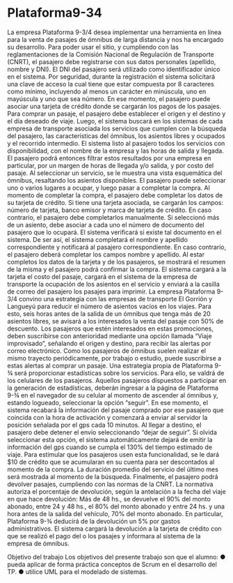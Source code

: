 # Plataforma9-34
La empresa Plataforma 9-3/4 desea implementar una herramienta en línea para la venta de 
pasajes de ómnibus de larga distancia y nos ha encargado su desarrollo.
Para poder usar el sitio, y cumpliendo con las reglamentaciones de la Comisión Nacional de 
Regulación de Transporte (CNRT), el pasajero debe registrarse con sus datos personales 
(apellido, nombre y DNI). El DNI del pasajero será utilizado como identificador único en el 
sistema. Por seguridad, durante la registración el sistema solicitará una clave de acceso la cual 
tiene que estar compuesta por 8 caracteres como mínimo, incluyendo al menos un carácter en 
minúscula, uno en mayúscula y uno que sea número. En ese momento, el pasajero puede 
asociar una tarjeta de crédito donde se cargarán los pagos de los pasajes.
Para comprar un pasaje, el pasajero debe establecer el origen y el destino y el día deseado de 
viaje. Luego, el sistema buscará en los sistemas de cada empresa de transporte asociada los 
servicios que cumplen con la búsqueda del pasajero, las características del ómnibus, los 
asientos libres y ocupados y el recorrido intermedio. El sistema listo al pasajero todos los 
servicios con disponibilidad, con el nombre de la empresa y las horas de salida y llegada. El 
pasajero podrá entonces filtrar estos resultados por una empresa en particular, por un margen 
de horas de llegada y/o salida, y por costo del pasaje. Al seleccionar un servicio, se le muestra 
una vista esquemática del ómnibus, resaltando los asientos disponibles. El pasajero puede 
seleccionar uno o varios lugares a ocupar, y luego pasar a completar la compra. Al momento de 
completar la compra, el pasajero debe completar los datos de su tarjeta de crédito. Si tiene una 
tarjeta asociada, se cargarán los campos: número de tarjeta, banco emisor y marca de tarjeta 
de crédito. En caso contrario, el pasajero debe completarlos manualmente. Si seleccionó más 
de un asiento, debe asociar a cada uno el número de documento del pasajero que lo ocupará. 
El sistema verificará si existe tal documento en el sistema. De ser así, el sistema completará el 
nombre y apellido correspondiente y notificará al pasajero correspondiente. En caso contrario, 
el pasajero deberá completar los campos nombre y apellido.
Al estar completos los datos de la tarjeta y de los pasajeros, se mostrará el resumen de la 
misma y el pasajero podrá confirmar la compra. El sistema cargará a la tarjeta el costo del 
pasaje, cargará en el sistema de la empresa de transporte la ocupación de los asientos en el 
servicio y enviará a la casilla de correo del pasajero los pasajes para imprimir.
La empresa Plataforma 9-3/4 convino una estrategia con las empresas de transporte El Gorrión 
y Langueyú para reducir el número de asientos vacíos en los viajes. Para esto, seis horas antes 
de la salida de un ómnibus que tenga más de 20 asientos libres, se avisará a los interesados la 
venta del pasaje con 50% de descuento. Los pasajeros que estén interesados en estas 
promociones, deben suscribirse con anterioridad mediante una opción llamada “Viaje 
improvisado”, señalando el origen y destino, para recibir las alertas por correo electrónico. 
Como los pasajeros de ómnibus suelen realizar el mismo trayecto periódicamente, por trabajo o 
estudio, puede suscribirse a estas alertas al comprar un pasaje.
Una estrategia propia de Plataforma 9-¾ será proporcionar estadísticas sobre los servicios. 
Para ello, se valdrá de los celulares de los pasajeros. Aquellos pasajeros dispuestos a 
participar en la generación de estadísticas, deberán ingresar a la página de Plataforma 9-¾ en 
el navegador de su celular al momento de ascender al ómnibus y, estando logueado, 
seleccionar la opción “seguir”. En ese momento, el sistema recabará la información del pasaje 
comprado por ese pasajero que coincida con la hora de activación y comenzará a enviar al 
servidor la posición señalada por el gps cada 10 minutos. Al llegar a destino, el pasajero debe 
detener el envío seleccionando “dejar de seguir”. Si olvida seleccionar esta opción, el sistema 
automáticamente dejará de emitir la información del gps cuando se cumpla el 130% del tiempo 
estimado de viaje. Para estimular que los pasajeros usen esta funcionalidad, se le dará $10 de 
crédito que se acumularan en su cuenta para ser descontados al momento de la compra. La 
duración promedio del servicio del último mes será mostrada al momento de la búsqueda.
Finalmente, el pasajero podrá devolver pasajes, cumpliendo con las normas de la CNRT. La 
normativa autoriza el porcentaje de devolución, según la antelación a la fecha del viaje en que 
hace devolución: Más de 48 hs., se devuelve el 90% del monto abonado, entre 24 y 48 hs., el 
80% del monto abonado y entre 24 hs. y una hora antes de la salida del vehículo, 70% del 
monto abonado. En particular, Plataforma 9-¾ deducirá de la devolución un 5% por gastos 
administrativos. El sistema cargará la devolución a la tarjeta de crédito con que se realizó el 
pago del o los pasajes y informara al sistema de la empresa de ómnibus.

Objetivo del trabajo
Los objetivos del presente trabajo son que el alumno:
● pueda aplicar de forma práctica conceptos de Scrum en el desarrollo del TP.
● utilice UML para el modelado de sistemas.
